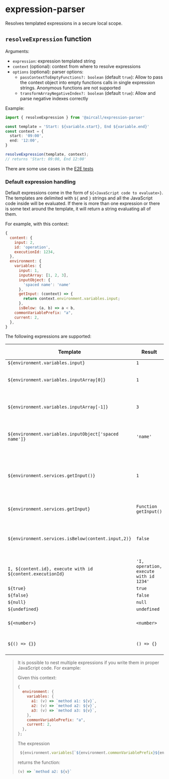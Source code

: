 # expression-parser

Resolves templated expressions in a secure local scope.

## `resolveExpression` function

Arguments:

- `expression`: expression templated string
- `context` (optional): context from where to resolve expressions
- `options` (optional): parser options:
  - `passContextToEmptyFunctions?: boolean` (default `true`): Allow to pass the context object into
    empty functions calls in single expression strings. Anonymous functions are not supported
  - `transformArrayNegativeIndex?: boolean` (default `true`): Allow and parse negative indexes
    correctly

Example:

```TypeScript
import { resolveExpression } from '@aircall/expression-parser'

const template = 'Start: ${variable.start}, End ${variable.end}'
const context = {
  start: '09:00',
  end: '12:00',
}

resolveExpression(template, context);
// returns 'Start: 09:00, End 12:00'
```

There are some use cases in the [E2E tests](src/__tests__/e2e/parser.e2e.ts)

### Default expression handling

Default expressions come in the form of `${<JavaScript code to evaluate>}`. The templates are
delimited with `${` and `}` strings and all the JavaScript code inside will be evaluated. If there
is more than one expression or there is some text around the template, it will return a string
evaluating all of them.

For example, with this context:

```JavaScript
{
  content: {
    input: 2,
    id: 'operation',
    executionId: 1234,
  },
  environment: {
    variables: {
      input: 1,
      inputArray: [1, 2, 3],
      inputObject: {
        'spaced name': 'name'
      },
      getInput: (context) => {
        return context.environment.variables.input;
      },
      isBelow: (a, b) => a < b,
    commonVariablePrefix: "a",
    current: 2,
  },
}
```

The following expressions are supported:

| Template                                                   | Result                                 | More information                                                                |
| ---------------------------------------------------------- | -------------------------------------- | ------------------------------------------------------------------------------- |
| `${environment.variables.input}`                           | `1`                                    |                                                                                 |
| `${environment.variables.inputArray[0]}`                   | `1`                                    | resolves to first item of the variable input array                              |
| `${environment.variables.inputArray[-1]}`                  | `3`                                    | resolves to last item of the variable input array                               |
| `${environment.variables.inputObject['spaced name']}`      | `'name'`                               | resolves to the variable input object property `spaced name`                    |
| `${environment.services.getInput()}`                       | `1`                                    | executes the service function `getInput` with the context passed as an argument |
| `${environment.services.getInput}`                         | `Function getInput()`                  | returns the service function                                                    |
| `${environment.services.isBelow(content.input,2)}`         | `false`                                | executes the service function `isBelow` with `content.input` value and 2        |
| `I, ${content.id}, execute with id ${content.executionId}` | `'I, operation, execute with id 1234'` | formats a string getting content object values                                  |
| `${true}`                                                  | `true`                                 |                                                                                 |
| `${false}`                                                 | `false`                                |                                                                                 |
| `${null}`                                                  | `null`                                 |                                                                                 |
| `${undefined}`                                             | `undefined`                            |                                                                                 |
| `${<number>}`                                              | `<number>`                             | returns the number passed                                                       |
| `${() => {}}`                                              | `() => {}`                             | returns the lambda function                                                     |

> It is possible to nest multiple expressions if you write them in proper JavaScript code. For
> example:
>
> Given this context:
>
> ```JavaScript
> {
>   environment: {
>     variables: {
>       a1: (v) => `method a1: ${v}`,
>       a2: (v) => `method a2: ${v}`,
>       a3: (v) => `method a3: ${v}`,
>     },
>     commonVariablePrefix: "a",
>     current: 2,
>   },
> };
> ```
>
> The expression
>
> ```JavaScript
>  ${environment.variables[`${environment.commonVariablePrefix}${environment.current}`]}
> ```
>
> returns the function:
>
> ```JavaScript
> (v) => `method a2: ${v}`
> ```
